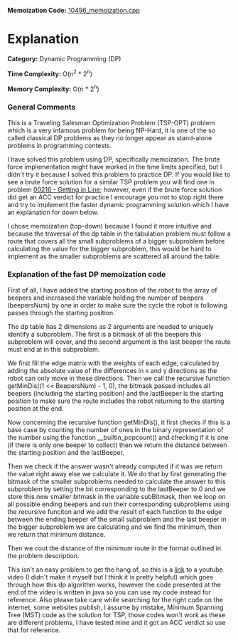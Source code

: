 **Memoization Code:** [10496\_memoization.cpp](./10496_memoization.cpp)

# Explanation

**Category:** Dynamic Programming (DP)

**Time Complexity:** O(n<sup>2</sup> * 2<sup>n</sup>)

**Memory Complexity:** O(n * 2<sup>n</sup>)

### General Comments

This is a Traveling Salesman Optimization Problem (TSP-OPT) problem which is a very infamous problem for being NP-Hard, it is one of the so called classical DP problems as they no longer appear as stand-alone problems in programming contests. 

I have solved this problem using DP, specifically memoization. The brute force implementation might have worked in the time limits specified, but I didn't try it because I solved this problem to practice DP. If you would like to see a brute force solution for a similar TSP problem you will find one in problem [00216 - Getting in Line](https://github.com/elgamalsalman/CPSolutions/blob/main/UVa/UVa_Solutions/00216_Getting_in_Line/); however, even if the brute force solution did get an ACC verdict for practice I encourage you not to stop right there and try to implement the faster dynamic programming solution which I have an explanation for down below.

I chose memoization (top-down) because I found it more intuitive and because the traversal of the dp table in the tabulation problem must follow a route that covers all the small subproblems of a bigger subproblem before calculating the value for the bigger subproblem, this would be hard to implement as the smaller subproblems are scattered all around the table.

### Explanation of the fast DP memoization code

First of all, I have added the starting position of the robot to the array of beepers and increased the variable holding the number of beepers (beepersNum) by one in order to make sure the cycle the robot is following passes through the starting position.

The dp table has 2 dimensions as 2 arguments are needed to uniquely identify a subproblem. The first is a bitmask of all the beepers this subproblem will cover, and the second argument is the last beeper the route must end at in this subproblem.

We first fill the edge matrix with the weights of each edge, calculated by adding the absolute value of the differences in x and y directions as the robot can only move in these directions. Then we call the recursive function getMinDis((1 << BeepersNum) - 1, 0), the bitmask passed includes all beepers (including the starting position) and the lastBeeper is the starting position to make sure the route includes the robot returning to the starting position at the end.

Now concerning the recursive function getMinDis(), it first checks if this is a base case by counting the number of ones in the binary representation of the number using the function \_\_builtin\_popcount() and checking if it is one (if there is only one beeper to collect) then we return the distance between the starting position and the lastBeeper.

Then we check if the answer wasn't already computed if it was we return the value right away else we calculate it. We do that by first generating the bitmask of the smaller subproblems needed to calculate the answer to this subproblem by setting the bit corresponding to the lastBeeper to 0 and we store this new smaller bitmask in the variable subBitmask, then we loop on all possible ending beepers and run their corresponding subproblems using the recursive funciton and we add the result of each function to the edge between the ending beeper of the small subproblem and the last beeper in the bigger subproblem we are calculating and we find the minimum, then we return that minimum distance.

Then we cout the distance of the minimum route in the format outlined in the problem description.

This isn't an easy problem to get the hang of, so this is a [link](https://www.youtube.com/watch?v=-JjA4BLQyqE&lc=UgzakVzoESzZfe-zJwl4AaABAg) to a youtube video (I didn't make it myself but I think it is pretty helpful) which goes through how this dp algorithm works, however the code presented at the end of the video is written in java so you can use my code instead for reference. Also please take care while searching for the right code on the internet, some websites publish, I assume by mistake, Minimum Spanning Tree (MST) code as the solution for TSP, those codes won't work as these are different problems, I have tested mine and it got an ACC verdict so use that for reference.
